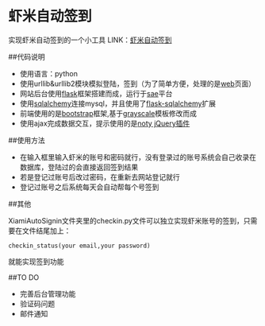 # 虾米自动签到

实现虾米自动签到的一个小工具
LINK：[虾米自动签到](http://www.xiamias.sinaapp.com)

##代码说明

 - 使用语言：python
 - 使用urllib&urllib2模块模拟登陆，签到（为了简单方便，处理的是[web](http://www.xiami.com/web)页面）
 - 网站后台使用[flask](http://flask.pocoo.org/)框架搭建而成，运行于[sae](http://sae.sina.com.cn/)平台
 - 使用[sqlalchemy](http://www.sqlalchemy.org/)连接mysql，并且使用了[flask-sqlalchemy](https://pythonhosted.org/Flask-SQLAlchemy/)扩展
 - 前端使用的是[bootstrap](https://github.com/twbs/bootstrap)框架,基于[grayscale](http://startbootstrap.com/templates/grayscale/)模板修改而成
 - 使用ajax完成数据交互，提示使用的是[noty jQuery插件](https://github.com/needim/noty)
 
##使用方法
 
 
- 在输入框里输入虾米的账号和密码就行，没有登录过的账号系统会自己收录在数据库，登陆过的会直接返回签到结果
- 若是登记过账号后改过密码，在重新去网站登记就行
- 登记过账号之后系统每天会自动帮每个号签到

##其他

XiamiAutoSignin文件夹里的checkin.py文件可以独立实现虾米账号的签到，只需要在文件结尾加上：

    checkin_status(your email,your password)
    
就能实现签到功能

##TO DO

- 完善后台管理功能
- 验证码问题
- 邮件通知